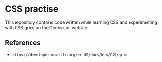 # CSS practise

This repository contains code written while learning CSS and experimenting with CSS grids on the Geekskool website.

## References
* `https://developer.mozilla.org/en-US/docs/Web/CSS/grid`
